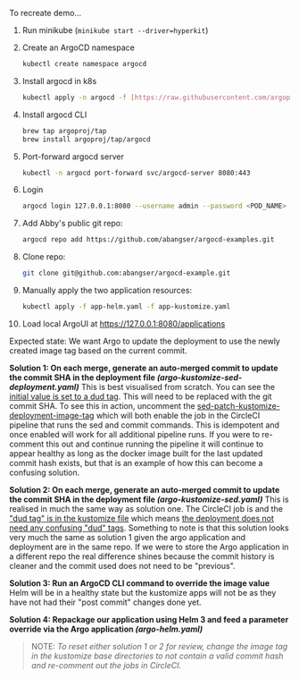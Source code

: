 To recreate demo...
1. Run minikube (`minikube start --driver=hyperkit`)

1. Create an ArgoCD namespace
    ```bash
    kubectl create namespace argocd
    ```

1. Install argocd in k8s
    ```bash
    kubectl apply -n argocd -f [https://raw.githubusercontent.com/argoproj/argo-cd/stable/manifests/install.yaml](https://raw.githubusercontent.com/argoproj/argo-cd/stable/manifests/install.yaml)
    ```

1. Install argocd CLI
    ```bash
    brew tap argoproj/tap
    brew install argoproj/tap/argocd
    ```

1. Port-forward argocd server
    ```bash
    kubectl -n argocd port-forward svc/argocd-server 8080:443
    ```

1. Login
    ```bash
    argocd login 127.0.0.1:8080 --username admin --password <POD_NAME>
    ```

1. Add Abby's public git repo:
    ```bash
    argocd repo add https://github.com/abangser/argocd-examples.git
    ```

1. Clone repo:
    ```bash
    git clone git@github.com:abangser/argocd-example.git
   ```

1. Manually apply the two application resources:
    ```bash
    kubectl apply -f app-helm.yaml -f app-kustomize.yaml
    ```

1. Load local ArgoUI at https://127.0.0.1:8080/applications

Expected state: We want Argo to update the deployment to use the newly created image tag based on the current commit.

**Solution 1: On each merge, generate an auto-merged commit to update the commit SHA in the deployment file *(argo-kustomize-sed-deployment.yaml)***
    This is best visualised from scratch. You can see the [initial value is set to a dud tag](kustomize-sed-deployment/base/deployment.yml:19). This will need to be replaced with the git commit SHA. To see this in action, uncomment the [sed-patch-kustomize-deployment-image-tag](.circleci/config.yml:97) which will both enable the job in the CircleCI pipeline that runs the sed and commit commands. This is idempotent and once enabled will work for all additional pipeline runs. If you were to re-comment this out and continue running the pipeline it will continue to appear healthy as long as the docker image built for the last updated commit hash exists, but that is an example of how this can become a confusing solution.

**Solution 2: On each merge, generate an auto-merged commit to update the commit SHA in the deployment file *(argo-kustomize-sed.yaml)***
    This is realised in much the same way as solution one. The CircleCI job is and the ["dud tag" is in the kustomize file](kustomize-sed/base/kustomization.yml:8) which means [the deployment does not need any confusing "dud" tags](kustomize-sed/base/deployment.yml:19). Something to note is that this solution looks very much the same as solution 1 given the argo application and deployment are in the same repo. If we were to store the Argo application in a different repo the real difference shines because the commit history is cleaner and the commit used does not need to be "previous".

**Solution 3: Run an ArgoCD CLI command to override the image value**
Helm will be in a healthy state but the kustomize apps will not be as they have not had their "post commit" changes done yet.

**Solution 4: Repackage our application using Helm 3 and feed a parameter override via the Argo application *(argo-helm.yaml)***

> NOTE: *To reset either solution 1 or 2 for review, change the image tag in the kustomize base directories to not contain a valid commit hash and re-comment out the jobs in CircleCI.*

